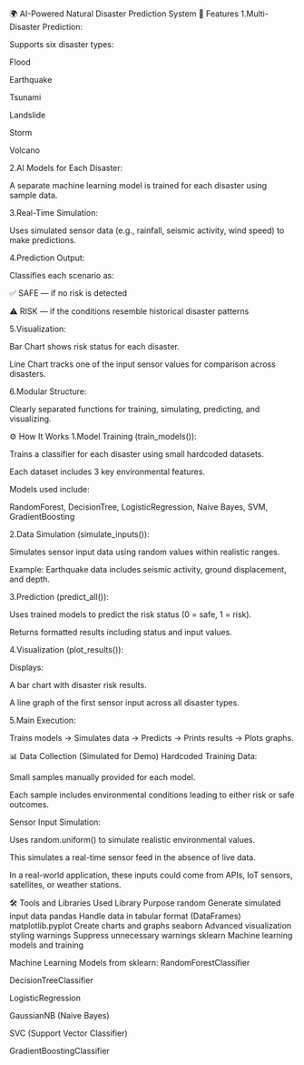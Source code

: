 🌍 AI-Powered Natural Disaster Prediction System
📌 Features
1.Multi-Disaster Prediction:

Supports six disaster types:

Flood

Earthquake

Tsunami

Landslide

Storm

Volcano

2.AI Models for Each Disaster:

A separate machine learning model is trained for each disaster using sample data.

3.Real-Time Simulation:

Uses simulated sensor data (e.g., rainfall, seismic activity, wind speed) to make predictions.

4.Prediction Output:

Classifies each scenario as:

✅ SAFE — if no risk is detected

⚠ RISK — if the conditions resemble historical disaster patterns

5.Visualization:

Bar Chart shows risk status for each disaster.

Line Chart tracks one of the input sensor values for comparison across disasters.

6.Modular Structure:

Clearly separated functions for training, simulating, predicting, and visualizing.

⚙️ How It Works
1.Model Training (train_models()):

Trains a classifier for each disaster using small hardcoded datasets.

Each dataset includes 3 key environmental features.

Models used include:

RandomForest, DecisionTree, LogisticRegression, Naive Bayes, SVM, GradientBoosting

2.Data Simulation (simulate_inputs()):

Simulates sensor input data using random values within realistic ranges.

Example: Earthquake data includes seismic activity, ground displacement, and depth.

3.Prediction (predict_all()):

Uses trained models to predict the risk status (0 = safe, 1 = risk).

Returns formatted results including status and input values.

4.Visualization (plot_results()):

Displays:

A bar chart with disaster risk results.

A line graph of the first sensor input across all disaster types.

5.Main Execution:

Trains models → Simulates data → Predicts → Prints results → Plots graphs.

📊 Data Collection (Simulated for Demo)
Hardcoded Training Data:

Small samples manually provided for each model.

Each sample includes environmental conditions leading to either risk or safe outcomes.

Sensor Input Simulation:

Uses random.uniform() to simulate realistic environmental values.

This simulates a real-time sensor feed in the absence of live data.

In a real-world application, these inputs could come from APIs, IoT sensors, satellites, or weather stations.

🛠 Tools and Libraries Used
Library	Purpose
random	Generate simulated input data
pandas	Handle data in tabular format (DataFrames)
matplotlib.pyplot	Create charts and graphs
seaborn	Advanced visualization styling
warnings	Suppress unnecessary warnings
sklearn	Machine learning models and training

Machine Learning Models from sklearn:
RandomForestClassifier

DecisionTreeClassifier

LogisticRegression

GaussianNB (Naive Bayes)

SVC (Support Vector Classifier)

GradientBoostingClassifier
